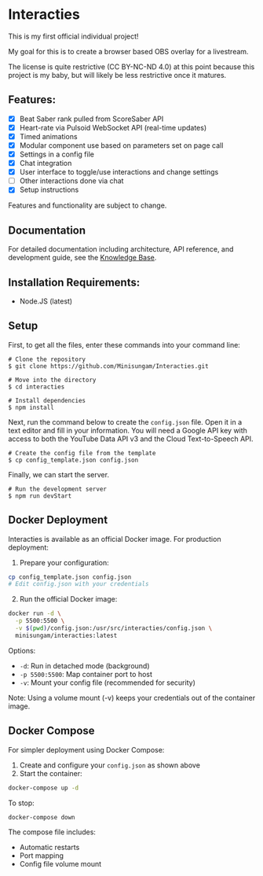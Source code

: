 # Interacties

This is my first official individual project!

My goal for this is to create a browser based OBS overlay for a livestream.

The license is quite restrictive (CC BY-NC-ND 4.0) at this point because this project is my baby, but will likely be less restrictive once it matures.

## Features:

- [x] Beat Saber rank pulled from ScoreSaber API
- [x] Heart-rate via Pulsoid WebSocket API (real-time updates)
- [x] Timed animations
- [x] Modular component use based on parameters set on page call
- [x] Settings in a config file
- [x] Chat integration
- [x] User interface to toggle/use interactions and change settings
- [ ] Other interactions done via chat
- [x] Setup instructions

Features and functionality are subject to change.

## Documentation

For detailed documentation including architecture, API reference, and development guide, see the [Knowledge Base](./docs/README.md).

## Installation Requirements:

- Node.JS (latest)

## Setup

First, to get all the files, enter these commands into your command line:

```
# Clone the repository
$ git clone https://github.com/Minisungam/Interacties.git

# Move into the directory
$ cd interacties

# Install dependencies
$ npm install
```

Next, run the command below to create the `config.json` file. Open it in a text editor and fill in your information. You will need a Google API key with access to both the YouTube Data API v3 and the Cloud Text-to-Speech API.

```
# Create the config file from the template
$ cp config_template.json config.json
```

Finally, we can start the server.

```
# Run the development server
$ npm run devStart
```

## Docker Deployment

Interacties is available as an official Docker image. For production deployment:

1. Prepare your configuration:
```bash
cp config_template.json config.json
# Edit config.json with your credentials
```

2. Run the official Docker image:
```bash
docker run -d \
  -p 5500:5500 \
  -v $(pwd)/config.json:/usr/src/interacties/config.json \
  minisungam/interacties:latest
```

Options:
- `-d`: Run in detached mode (background)
- `-p 5500:5500`: Map container port to host
- `-v`: Mount your config file (recommended for security)

Note: Using a volume mount (-v) keeps your credentials out of the container image.

## Docker Compose

For simpler deployment using Docker Compose:

1. Create and configure your `config.json` as shown above
2. Start the container:
```bash
docker-compose up -d
```

To stop:
```bash
docker-compose down
```

The compose file includes:
- Automatic restarts
- Port mapping
- Config file volume mount